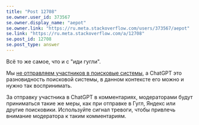 ```yaml
---
title: "Post 12708"
se.owner.user_id: 373567
se.owner.display_name: "aepot"
se.owner.link: "https://ru.meta.stackoverflow.com/users/373567/aepot"
se.link: "https://ru.meta.stackoverflow.com/a/12708"
se.post_id: 12708
se.post_type: answer
---
```

<p>Всё то же самое, что и с &quot;иди гугли&quot;.</p>
<p>Мы <a href="https://ru.meta.stackoverflow.com/a/2166/373567">не отправляем участников в поисковые системы</a>, а ChatGPT это разновидность поисковой системы, в данном контексте его можно и нужно так воспринимать.</p>
<p>За отправку участника в ChatGPT в комментариях, модераторами будут приниматься такие же меры, как при отправке в Гугл, Яндекс или другие поисковики. Используйте сигнал тревоги, чтобы привлечь внимание модератора к таким комментариям.</p>
